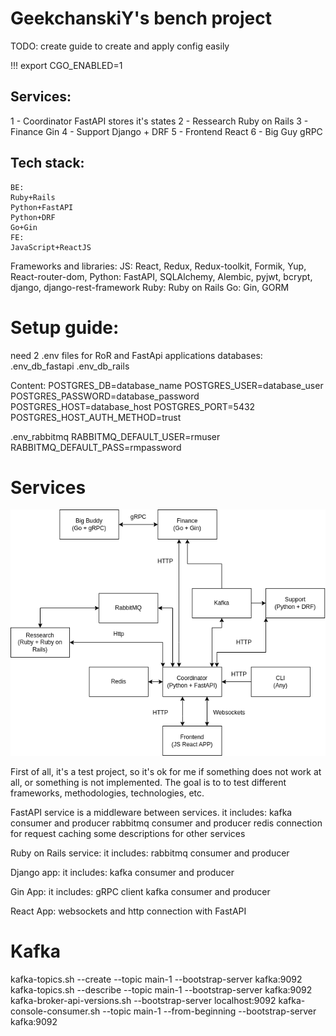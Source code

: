 # GeekchanskiY's bench project

TODO:
create guide to create and apply config easily

!!!
export CGO_ENABLED=1

## Services:
1 - Coordinator
FastAPI
stores it's states
2 - Ressearch 
Ruby on Rails
3 - Finance
Gin
4 - Support
Django + DRF
5 - Frontend
React
6 - Big Guy
gRPC


## Tech stack:
    BE:
    Ruby+Rails
    Python+FastAPI
    Python+DRF
    Go+Gin
    FE:
    JavaScript+ReactJS

Frameworks and libraries:
  JS:
    React, Redux, Redux-toolkit, Formik, Yup, React-router-dom,
  Python:
    FastAPI, SQLAlchemy, Alembic, pyjwt, bcrypt, django,
    django-rest-framework
  Ruby:
    Ruby on Rails
  Go:
    Gin, GORM

# Setup guide:

need 2 .env files for RoR and FastApi applications databases:
.env_db_fastapi
.env_db_rails 

Content:
POSTGRES_DB=database_name
POSTGRES_USER=database_user
POSTGRES_PASSWORD=database_password
POSTGRES_HOST=database_host
POSTGRES_PORT=5432
POSTGRES_HOST_AUTH_METHOD=trust

.env_rabbitmq
RABBITMQ_DEFAULT_USER=rmuser
RABBITMQ_DEFAULT_PASS=rmpassword


# Services
![Services](img/BENCH_schema.drawio.png)

First of all, it's a test project, so it's ok for me if something does
not work at all, or something is not implemented. The goal is to
to test different frameworks, methodologies, technologies, etc.

FastAPI service is a middleware between services.
it includes:
    kafka consumer and producer
    rabbitmq consumer and producer
    redis connection for request caching
    some descriptions for other services

Ruby on Rails service:
it includes:
    rabbitmq consumer and producer

Django app:
it includes:
    kafka consumer and producer

Gin App:
it includes:
    gRPC client
    kafka consumer and producer

React App:
    websockets and http connection
    with FastAPI


# Kafka
kafka-topics.sh --create --topic main-1 --bootstrap-server kafka:9092
kafka-topics.sh --describe --topic main-1 --bootstrap-server kafka:9092
kafka-broker-api-versions.sh --bootstrap-server localhost:9092
kafka-console-consumer.sh --topic main-1 --from-beginning --bootstrap-server kafka:9092